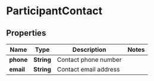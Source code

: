 # ParticipantContact

## Properties
Name | Type | Description | Notes
------------ | ------------- | ------------- | -------------
**phone** | **String** | Contact phone number | 
**email** | **String** | Contact email address | 
